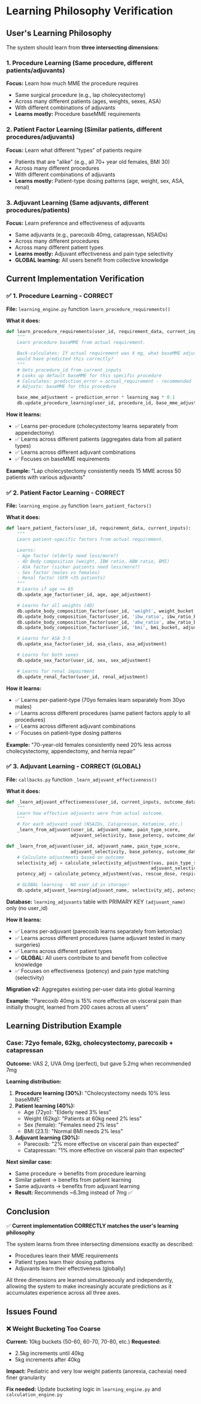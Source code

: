 # Learning Philosophy Verification

## User's Learning Philosophy

The system should learn from **three intersecting dimensions**:

### 1. **Procedure Learning** (Same procedure, different patients/adjuvants)
**Focus:** Learn how much MME the procedure requires
- Same surgical procedure (e.g., lap cholecystectomy)
- Across many different patients (ages, weights, sexes, ASA)
- With different combinations of adjuvants
- **Learns mostly:** Procedure baseMME requirements

### 2. **Patient Factor Learning** (Similar patients, different procedures/adjuvants)
**Focus:** Learn what different "types" of patients require
- Patients that are "alike" (e.g., all 70+ year old females, BMI 30)
- Across many different procedures
- With different combinations of adjuvants
- **Learns mostly:** Patient-type dosing patterns (age, weight, sex, ASA, renal)

### 3. **Adjuvant Learning** (Same adjuvants, different procedures/patients)
**Focus:** Learn preference and effectiveness of adjuvants
- Same adjuvants (e.g., parecoxib 40mg, catapressan, NSAIDs)
- Across many different procedures
- Across many different patient types
- **Learns mostly:** Adjuvant effectiveness and pain type selectivity
- **GLOBAL learning:** All users benefit from collective knowledge

## Current Implementation Verification

### ✅ 1. Procedure Learning - CORRECT

**File:** `learning_engine.py` function `learn_procedure_requirements()`

**What it does:**
```python
def learn_procedure_requirements(user_id, requirement_data, current_inputs, procedures_df):
    """
    Learn procedure baseMME from actual requirement.

    Back-calculates: If actual requirement was X mg, what baseMME adjustment
    would have predicted this correctly?
    """
    # Gets procedure_id from current_inputs
    # Looks up default baseMME for this specific procedure
    # Calculates: prediction_error = actual_requirement - recommended
    # Adjusts: baseMME for this procedure

    base_mme_adjustment = prediction_error * learning_mag * 0.1
    db.update_procedure_learning(user_id, procedure_id, base_mme_adjustment)
```

**How it learns:**
- ✅ Learns per-procedure (cholecystectomy learns separately from appendectomy)
- ✅ Learns across different patients (aggregates data from all patient types)
- ✅ Learns across different adjuvant combinations
- ✅ Focuses on baseMME requirements

**Example:** "Lap cholecystectomy consistently needs 15 MME across 50 patients with various adjuvants"

### ✅ 2. Patient Factor Learning - CORRECT

**File:** `learning_engine.py` function `learn_patient_factors()`

**What it does:**
```python
def learn_patient_factors(user_id, requirement_data, current_inputs):
    """
    Learn patient-specific factors from actual requirement.

    Learns:
    - Age factor (elderly need less/more?)
    - 4D Body composition (weight, IBW ratio, ABW ratio, BMI)
    - ASA factor (sicker patients need less/more?)
    - Sex factor (males vs females)
    - Renal factor (GFR <35 patients)
    """
    # Learns if age >= 65
    db.update_age_factor(user_id, age, age_adjustment)

    # Learns for all weights (4D)
    db.update_body_composition_factor(user_id, 'weight', weight_bucket, adjustment)
    db.update_body_composition_factor(user_id, 'ibw_ratio', ibw_ratio_bucket, adjustment)
    db.update_body_composition_factor(user_id, 'abw_ratio', abw_ratio_bucket, adjustment)
    db.update_body_composition_factor(user_id, 'bmi', bmi_bucket, adjustment)

    # Learns for ASA 3-5
    db.update_asa_factor(user_id, asa_class, asa_adjustment)

    # Learns for both sexes
    db.update_sex_factor(user_id, sex, sex_adjustment)

    # Learns for renal impairment
    db.update_renal_factor(user_id, renal_adjustment)
```

**How it learns:**
- ✅ Learns per-patient-type (70yo females learn separately from 30yo males)
- ✅ Learns across different procedures (same patient factors apply to all procedures)
- ✅ Learns across different adjuvant combinations
- ✅ Focuses on patient-type dosing patterns

**Example:** "70-year-old females consistently need 20% less across cholecystectomy, appendectomy, and hernia repair"

### ✅ 3. Adjuvant Learning - CORRECT (GLOBAL)

**File:** `callbacks.py` function `_learn_adjuvant_effectiveness()`

**What it does:**
```python
def _learn_adjuvant_effectiveness(user_id, current_inputs, outcome_data, learning_updates, procedures_df):
    """
    Learn how effective adjuvants were from actual outcome.
    """
    # For each adjuvant used (NSAIDs, Catapressan, Ketamine, etc.)
    _learn_from_adjuvant(user_id, adjuvant_name, pain_type_score,
                        adjuvant_selectivity, base_potency, outcome_data)

def _learn_from_adjuvant(user_id, adjuvant_name, pain_type_score,
                        adjuvant_selectivity, base_potency, outcome_data):
    # Calculate adjustments based on outcome
    selectivity_adj = calculate_selectivity_adjustment(vas, pain_type_score,
                                                      adjuvant_selectivity, rescue)
    potency_adj = calculate_potency_adjustment(vas, rescue_dose, respiratory_issue)

    # GLOBAL learning - NO user_id in storage!
    db.update_adjuvant_learning(adjuvant_name, selectivity_adj, potency_adj)
```

**Database:** `learning_adjuvants` table with PRIMARY KEY `(adjuvant_name)` only (no user_id)

**How it learns:**
- ✅ Learns per-adjuvant (parecoxib learns separately from ketorolac)
- ✅ Learns across different procedures (same adjuvant tested in many surgeries)
- ✅ Learns across different patient types
- ✅ **GLOBAL:** All users contribute to and benefit from collective knowledge
- ✅ Focuses on effectiveness (potency) and pain type matching (selectivity)

**Migration v2:** Aggregates existing per-user data into global learning

**Example:** "Parecoxib 40mg is 15% more effective on visceral pain than initially thought, learned from 200 cases across all users"

## Learning Distribution Example

### Case: 72yo female, 62kg, cholecystectomy, parecoxib + catapressan
**Outcome:** VAS 2, UVA 0mg (perfect), but gave 5.2mg when recommended 7mg

**Learning distribution:**
1. **Procedure learning (30%):** "Cholecystectomy needs 10% less baseMME"
2. **Patient learning (40%):**
   - Age (72yo): "Elderly need 3% less"
   - Weight (62kg): "Patients at 60kg need 2% less"
   - Sex (female): "Females need 2% less"
   - BMI (23.1): "Normal BMI needs 2% less"
3. **Adjuvant learning (30%):**
   - Parecoxib: "2% more effective on visceral pain than expected"
   - Catapressan: "1% more effective on visceral pain than expected"

**Next similar case:**
- Same procedure → benefits from procedure learning
- Similar patient → benefits from patient learning
- Same adjuvants → benefits from adjuvant learning
- **Result:** Recommends ~6.3mg instead of 7mg ✅

## Conclusion

✅ **Current implementation CORRECTLY matches the user's learning philosophy**

The system learns from three intersecting dimensions exactly as described:
- Procedures learn their MME requirements
- Patient types learn their dosing patterns
- Adjuvants learn their effectiveness (globally)

All three dimensions are learned simultaneously and independently, allowing the system to make increasingly accurate predictions as it accumulates experience across all three axes.

## Issues Found

### ❌ Weight Bucketing Too Coarse

**Current:** 10kg buckets (50-60, 60-70, 70-80, etc.)
**Requested:**
- 2.5kg increments until 40kg
- 5kg increments after 40kg

**Impact:** Pediatric and very low weight patients (anorexia, cachexia) need finer granularity

**Fix needed:** Update bucketing logic in `learning_engine.py` and `calculation_engine.py`
